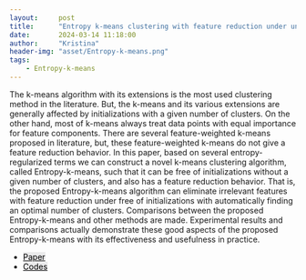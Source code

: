 ```yaml
---
layout:     post
title:      "Entropy k-means clustering with feature reduction under unknown number of clusters"
date:       2024-03-14 11:18:00
author:     "Kristina"
header-img: "asset/Entropy-k-means.png"
tags:
    - Entropy-k-means
---
```


<div class="content">
<p>
The k-means algorithm with its extensions is the most used clustering method in the literature. But, the k-means and its various extensions are generally affected by initializations with a given number of clusters. On the other hand, most of k-means always treat data points with equal importance for feature components. There are several feature-weighted k-means proposed in literature, but, these feature-weighted k-means do not give a feature reduction behavior. In this paper, based on several entropy-regularized terms we can construct a novel k-means clustering algorithm, called Entropy-k-means, such that it can be free of initializations without a given number of clusters, and also has a feature reduction behavior. That is, the proposed Entropy-k-means algorithm can eliminate irrelevant features with feature reduction under free of initializations with automatically finding an optimal number of clusters. Comparisons between the proposed Entropy-k-means and other methods are made. Experimental results and comparisons actually demonstrate these good aspects of the proposed Entropy-k-means with its effectiveness and usefulness in practice.</p>
<ul class="actions">
<li><a href="https://ieeexplore.ieee.org/abstract/document/9423951" class="button"
style="color: black;background-color: rgba(75, 75, 76, 0.100);">Paper</a></li>
<li><a href="https://github.com/kpnaga08/Entropy-k-means" class="button"
style="color: black;background-color: rgba(75, 75, 76, 0.100);">Codes</a>
</li>
</ul>
</div>
